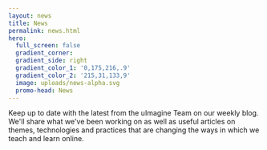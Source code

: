 ```yaml
---
layout: news
title: News
permalink: news.html
hero:
  full_screen: false
  gradient_corner: 
  gradient_side: right
  gradient_color_1: '0,175,216,.9'
  gradient_color_2: '215,31,133,9'
  image: uploads/news-alpha.svg
  promo-head: News
---
```


Keep up to date with the latest from the uImagine Team on our weekly blog. We'll share what we've been working on as well as useful articles on themes, technologies and practices that are changing the ways in which we teach and learn online.
